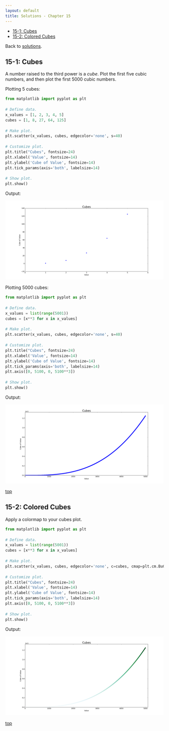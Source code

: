 ```yaml
---
layout: default
title: Solutions - Chapter 15
---
```


- [15-1: Cubes](#cubes)
- [15-2: Colored Cubes](#colored-cubes)

Back to [solutions](README.html).

15-1: Cubes
---

A number raised to the third power is a *cube*. Plot the first five cubic numbers, and then plot the first 5000 cubic numbers.

Plotting 5 cubes:

```python
from matplotlib import pyplot as plt

# Define data.
x_values = [1, 2, 3, 4, 5]
cubes = [1, 8, 27, 64, 125]

# Make plot.
plt.scatter(x_values, cubes, edgecolor='none', s=40)

# Customize plot.
plt.title("Cubes", fontsize=24)
plt.xlabel('Value', fontsize=14)
plt.ylabel('Cube of Value', fontsize=14)
plt.tick_params(axis='both', labelsize=14)

# Show plot.
plt.show()
```

Output:

![Plot showing 5 cubes](../images/cubes_5.png)

Plotting 5000 cubes:

```python
from matplotlib import pyplot as plt

# Define data.
x_values = list(range(5001))
cubes = [x**3 for x in x_values]

# Make plot.
plt.scatter(x_values, cubes, edgecolor='none', s=40)

# Customize plot.
plt.title("Cubes", fontsize=24)
plt.xlabel('Value', fontsize=14)
plt.ylabel('Cube of Value', fontsize=14)
plt.tick_params(axis='both', labelsize=14)
plt.axis([0, 5100, 0, 5100**3])

# Show plot.
plt.show()
```

Output:

![Plot showing 5000 cubes](../images/cubes_5000.png)

[top](#)

15-2: Colored Cubes
---

Apply a colormap to your cubes plot.

```python
from matplotlib import pyplot as plt

# Define data.
x_values = list(range(5001))
cubes = [x**3 for x in x_values]

# Make plot.
plt.scatter(x_values, cubes, edgecolor='none', c=cubes, cmap=plt.cm.BuGn, s=40)

# Customize plot.
plt.title("Cubes", fontsize=24)
plt.xlabel('Value', fontsize=14)
plt.ylabel('Cube of Value', fontsize=14)
plt.tick_params(axis='both', labelsize=14)
plt.axis([0, 5100, 0, 5100**3])

# Show plot.
plt.show()
```

Output:

![Plot showing 5000 cubes, using a colormap](../images/cubes_5000_colormap.png)

[top](#)
